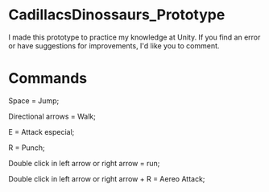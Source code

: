 # CadillacsDinossaurs_Prototype
I made this prototype to practice my knowledge at Unity. If you find an error or have suggestions for improvements, I'd like you to comment.

# Commands

Space = Jump;

Directional arrows = Walk;

E = Attack especial;

R = Punch;

Double click in left arrow or right arrow = run;

Double click in left arrow or right arrow + R = Aereo Attack;
